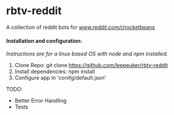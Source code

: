 # rbtv-reddit
A collection of reddit bots for www.reddit.com/r/rocketbeans

#### Installation and configuration:
*Instructions are for a linux based OS with node and npm installed.*

1. Clone Repo: git clone https://github.com/leepeuker/rbtv-reddit
2. Install dependencies:  npm install
3. Configure app in 'conifg/default.json'

TODO:

- Better Error Handling
- Tests
